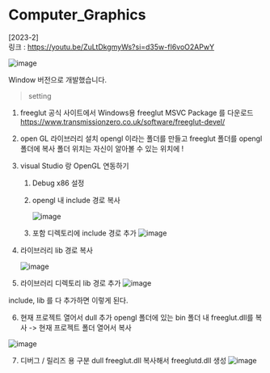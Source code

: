 # Computer_Graphics
[2023-2]
<br>
링크 : https://youtu.be/ZuLtDkgmyWs?si=d35w-fI6voO2APwY

![image](https://github.com/user-attachments/assets/5734fcfe-1464-4467-87b7-b55cc0d35264)


Window 버전으로 개발했습니다.
<br>

> setting
1. freeglut 공식 사이트에서 Windows용 freeglut MSVC Package 를 다운로드
https://www.transmissionzero.co.uk/software/freeglut-devel/

2. open GL 라이브러리 설치
   opengl 이라는 폴더를 만들고 freeglut 폴더를 opengl 폴더에 복사
   폴더 위치는 자신이 알아볼 수 있는 위치에 !

3. visual Studio 랑 OpenGL 연동하기
   1) Debug x86 설정
      
   2) opengl 내 include 경로 복사
      
      ![image](https://github.com/user-attachments/assets/b2ebb88f-71b4-409e-92a8-5c25702a532a)


   3) 포함 디렉토리에 include 경로 추가
    ![image](https://github.com/user-attachments/assets/e0e1540a-53c8-494d-9116-e943bf90ee4f)



  4) 라이브러리 lib 경로 복사
     
     ![image](https://github.com/user-attachments/assets/86673c8e-a358-4954-a0a0-1a5b979da2ec)




  5) 라이브러리 디렉토리 lib 경로 추가
     ![image](https://github.com/user-attachments/assets/b9bdf042-1c73-4a6a-b255-dc49a80bbafc)


  include, lib 를 다 추가하면 이렇게 된다.
  

  6) 현재 프로젝트 열어서 dull 추가
      opengl 폴더에 있는 bin 폴더 내 freeglut.dll를 복사 -> 현재 프로젝트 폴더 열어서 복사
     
   ![image](https://github.com/user-attachments/assets/c9c72192-6e99-4e30-999f-51311d69f8a4)




  7) 디버그 / 릴리즈 용 구분 dull
     freeglut.dll 복사해서 freeglutd.dll 생성
     ![image](https://github.com/user-attachments/assets/4a072691-ab0b-4318-bbd5-ae00975be67d)







